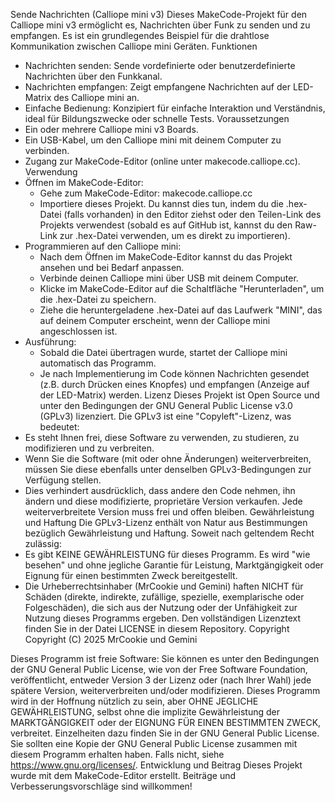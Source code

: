 Sende Nachrichten (Calliope mini v3)
Dieses MakeCode-Projekt für den Calliope mini v3 ermöglicht es, Nachrichten über Funk zu senden und zu empfangen. Es ist ein grundlegendes Beispiel für die drahtlose Kommunikation zwischen Calliope mini Geräten.
Funktionen
 * Nachrichten senden: Sende vordefinierte oder benutzerdefinierte Nachrichten über den Funkkanal.
 * Nachrichten empfangen: Zeigt empfangene Nachrichten auf der LED-Matrix des Calliope mini an.
 * Einfache Bedienung: Konzipiert für einfache Interaktion und Verständnis, ideal für Bildungszwecke oder schnelle Tests.
Voraussetzungen
 * Ein oder mehrere Calliope mini v3 Boards.
 * Ein USB-Kabel, um den Calliope mini mit deinem Computer zu verbinden.
 * Zugang zur MakeCode-Editor (online unter makecode.calliope.cc).
Verwendung
 * Öffnen im MakeCode-Editor:
   * Gehe zum MakeCode-Editor: makecode.calliope.cc
   * Importiere dieses Projekt. Du kannst dies tun, indem du die .hex-Datei (falls vorhanden) in den Editor ziehst oder den Teilen-Link des Projekts verwendest (sobald es auf GitHub ist, kannst du den Raw-Link zur .hex-Datei verwenden, um es direkt zu importieren).
 * Programmieren auf den Calliope mini:
   * Nach dem Öffnen im MakeCode-Editor kannst du das Projekt ansehen und bei Bedarf anpassen.
   * Verbinde deinen Calliope mini über USB mit deinem Computer.
   * Klicke im MakeCode-Editor auf die Schaltfläche "Herunterladen", um die .hex-Datei zu speichern.
   * Ziehe die heruntergeladene .hex-Datei auf das Laufwerk "MINI", das auf deinem Computer erscheint, wenn der Calliope mini angeschlossen ist.
 * Ausführung:
   * Sobald die Datei übertragen wurde, startet der Calliope mini automatisch das Programm.
   * Je nach Implementierung im Code können Nachrichten gesendet (z.B. durch Drücken eines Knopfes) und empfangen (Anzeige auf der LED-Matrix) werden.
Lizenz
Dieses Projekt ist Open Source und unter den Bedingungen der GNU General Public License v3.0 (GPLv3) lizenziert.
Die GPLv3 ist eine "Copyleft"-Lizenz, was bedeutet:
 * Es steht Ihnen frei, diese Software zu verwenden, zu studieren, zu modifizieren und zu verbreiten.
 * Wenn Sie die Software (mit oder ohne Änderungen) weiterverbreiten, müssen Sie diese ebenfalls unter denselben GPLv3-Bedingungen zur Verfügung stellen.
 * Dies verhindert ausdrücklich, dass andere den Code nehmen, ihn ändern und diese modifizierte, proprietäre Version verkaufen. Jede weiterverbreitete Version muss frei und offen bleiben.
Gewährleistung und Haftung
Die GPLv3-Lizenz enthält von Natur aus Bestimmungen bezüglich Gewährleistung und Haftung. Soweit nach geltendem Recht zulässig:
 * Es gibt KEINE GEWÄHRLEISTUNG für dieses Programm. Es wird "wie besehen" und ohne jegliche Garantie für Leistung, Marktgängigkeit oder Eignung für einen bestimmten Zweck bereitgestellt.
 * Die Urheberrechtsinhaber (MrCookie und Gemini) haften NICHT für Schäden (direkte, indirekte, zufällige, spezielle, exemplarische oder Folgeschäden), die sich aus der Nutzung oder der Unfähigkeit zur Nutzung dieses Programms ergeben.
Den vollständigen Lizenztext finden Sie in der Datei LICENSE in diesem Repository.
Copyright
Copyright (C) 2025 MrCookie und Gemini

Dieses Programm ist freie Software: Sie können es unter den Bedingungen der GNU General Public License, wie von der Free Software Foundation, veröffentlicht, entweder Version 3 der Lizenz oder (nach Ihrer Wahl) jede spätere Version, weiterverbreiten und/oder modifizieren.
Dieses Programm wird in der Hoffnung nützlich zu sein, aber OHNE JEGLICHE GEWÄHRLEISTUNG, selbst ohne die implizite Gewährleistung der MARKTGÄNGIGKEIT oder der EIGNUNG FÜR EINEN BESTIMMTEN ZWECK, verbreitet. Einzelheiten dazu finden Sie in der GNU General Public License.
Sie sollten eine Kopie der GNU General Public License zusammen mit diesem Programm erhalten haben. Falls nicht, siehe https://www.gnu.org/licenses/.
Entwicklung und Beitrag
Dieses Projekt wurde mit dem MakeCode-Editor erstellt. Beiträge und Verbesserungsvorschläge sind willkommen!

